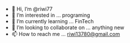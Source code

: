 - 👋 Hi, I’m @riwi77
- 👀 I’m interested in ... programing 
- 🌱 I’m currently learning ... FinTech 
- 💞️ I’m looking to collaborate on ... anything new 
- 📫 How to reach me ... riwi13780@gmail.com

<!---
riwi77/riwi77 is a ✨ special ✨ repository because its `README.md` (this file) appears on your GitHub profile.
You can click the Preview link to take a look at your changes.
--->
